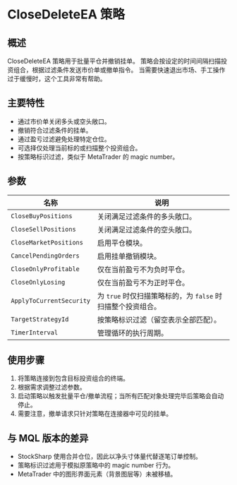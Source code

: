 # CloseDeleteEA 策略

## 概述
CloseDeleteEA 策略用于批量平仓并撤销挂单。
策略会按设定的时间间隔扫描投资组合，根据过滤条件发送市价单或撤单指令。
当需要快速退出市场、手工操作过于缓慢时，这个工具非常有帮助。

## 主要特性
- 通过市价单关闭多头或空头敞口。
- 撤销符合过滤条件的挂单。
- 通过盈亏过滤避免处理特定仓位。
- 可选择仅处理当前标的或扫描整个投资组合。
- 按策略标识过滤，类似于 MetaTrader 的 magic number。

## 参数
| 名称 | 说明 |
| --- | --- |
| `CloseBuyPositions` | 关闭满足过滤条件的多头敞口。 |
| `CloseSellPositions` | 关闭满足过滤条件的空头敞口。 |
| `CloseMarketPositions` | 启用平仓模块。 |
| `CancelPendingOrders` | 启用挂单撤销模块。 |
| `CloseOnlyProfitable` | 仅在当前盈亏不为负时平仓。 |
| `CloseOnlyLosing` | 仅在当前盈亏不为正时平仓。 |
| `ApplyToCurrentSecurity` | 为 `true` 时仅扫描策略标的，为 `false` 时扫描整个投资组合。 |
| `TargetStrategyId` | 按策略标识过滤（留空表示全部匹配）。 |
| `TimerInterval` | 管理循环的执行周期。 |

## 使用步骤
1. 将策略连接到包含目标投资组合的终端。
2. 根据需求调整过滤参数。
3. 启动策略以触发批量平仓/撤单流程；当所有匹配对象处理完毕后策略会自动停止。
4. 需要注意，撤单请求只针对策略在连接器中可见的挂单。

## 与 MQL 版本的差异
- StockSharp 使用合并仓位，因此以净头寸体量代替逐笔订单控制。
- 策略标识过滤用于模拟原策略中的 magic number 行为。
- MetaTrader 中的图形界面元素（背景图层等）未被移植。
